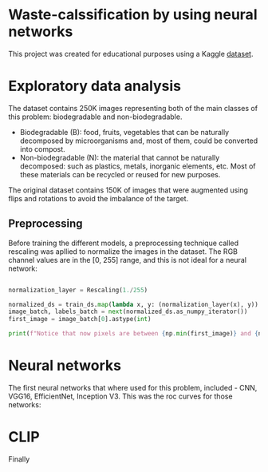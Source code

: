 # Waste-calssification by using neural networks
This project was created for educational purposes using a Kaggle [dataset]( https://www.kaggle.com/rayhanzamzamy/non-and-biodegradable-waste-dataset).

# Exploratory data analysis
The dataset contains 250K images representing both of the main classes of this problem: biodegradable and non-biodegradable.
- Biodegradable (B): food, fruits, vegetables that can be naturally decomposed by microorganisms and, most of them, could be converted into compost.
- Non-biodegradable (N): the material that cannot be naturally decomposed: such as plastics, metals, inorganic elements, etc. Most of these materials can be recycled or reused for new purposes.

The original dataset contains 150K of images that were augmented using flips and rotations to avoid the imbalance of the target.

## Preprocessing

Before training the different models, a preprocessing technique called rescaling was apllied to normalize the images in the dataset. The RGB channel values are in the [0, 255] range, and this is not ideal for a neural network:

```python

normalization_layer = Rescaling(1./255)

normalized_ds = train_ds.map(lambda x, y: (normalization_layer(x), y))
image_batch, labels_batch = next(normalized_ds.as_numpy_iterator())
first_image = image_batch[0].astype(int)

print(f"Notice that now pixels are between {np.min(first_image)} and {np.max(first_image)}")

```

# Neural networks
The first neural networks that where used for this problem, included - CNN, VGG16, EfficientNet, Inception V3.
This was the roc curves for those networks:


# CLIP

Finally 
